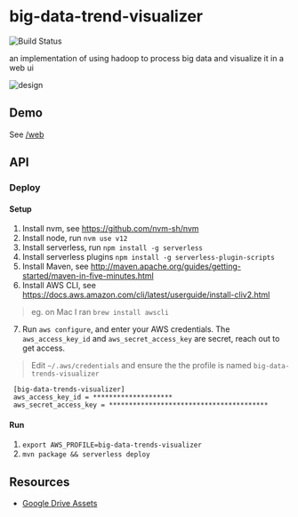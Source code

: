# big-data-trend-visualizer

![Build Status](https://big-data-trends-visualizer-build-badges.s3.us-east-1.amazonaws.com/big-data-trends-visualizer.svg)

an implementation of using hadoop to process big data and visualize it in a web ui

![design](https://docs.google.com/drawings/d/e/2PACX-1vRg5tLiMZQMVOzlVNXohsZ4fYRICpZPz2uCeUSxUwCrHvEfHw_jsEnCTbVxwTIrlL2DLpt2rN6OAdJ5/pub?w=2077&h=1553)

## Demo

See [/web](/web)

## API
### Deploy
#### Setup
1. Install nvm, see https://github.com/nvm-sh/nvm
2. Install node, run `nvm use v12`
3. Install serverless, run `npm install -g serverless`
4. Install serverless plugins `npm install -g serverless-plugin-scripts`
5. Install Maven, see http://maven.apache.org/guides/getting-started/maven-in-five-minutes.html
6. Install AWS CLI, see https://docs.aws.amazon.com/cli/latest/userguide/install-cliv2.html
  > eg. on Mac I ran `brew install awscli`

7. Run `aws configure`, and enter your AWS credentials. The `aws_access_key_id` and `aws_secret_access_key` are secret, reach out to get access.
  > Edit `~/.aws/credentials` and ensure the the profile is named `big-data-trends-visualizer`
  ```
   [big-data-trends-visualizer]
   aws_access_key_id = ********************
   aws_secret_access_key = ****************************************
   ```

#### Run
1. `export AWS_PROFILE=big-data-trends-visualizer`
2. `mvn package && serverless deploy`

## Resources
- [Google Drive Assets](https://drive.google.com/open?id=1LiMbmS4jtuIU6pJq253PPsLLYdJVAwwY)
